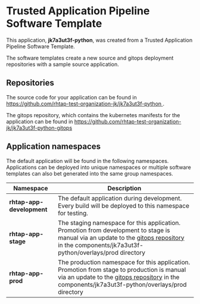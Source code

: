 # Trusted Application Pipeline Software Template

This application, **jk7a3ut3f-python**, was created from a Trusted Application Pipeline Software Template.

The software templates create a new source and gitops deployment repositories with a sample source application. 

## Repositories

The source code for your application can be found in [https://github.com/rhtap-test-organization-jk/jk7a3ut3f-python ](https://github.com/rhtap-test-organization-jk/jk7a3ut3f-python ).
 
The gitops repository, which contains the kubernetes manifests for the application can be found in 
[https://github.com/rhtap-test-organization-jk/jk7a3ut3f-python-gitops ](https://github.com/rhtap-test-organization-jk/jk7a3ut3f-python-gitops ) 

## Application namespaces 

The default application will be found in the following namespaces. Applications can be deployed into unique namespaces or multiple software templates can also bet generated into the same group namespaces.  

|  Namespace   |  Description   |  
| -------- | -------- |   
| **rhtap-app-development** | The default application during development. Every build will be deployed to this namespace for testing. | 
| **rhtap-app-stage** | The staging namespace for this application. Promotion from development to stage is manual via an update to the [gitops repository](https://github.com/rhtap-test-organization-jk/jk7a3ut3f-python-gitops ) in the components/jk7a3ut3f-python/overlays/prod directory |  
| **rhtap-app-prod** | The production namespace for this application. Promotion from stage to production is manual via an update to the [gitops repository](https://github.com/rhtap-test-organization-jk/jk7a3ut3f-python-gitops ) in the components/jk7a3ut3f-python/overlays/prod directory | 